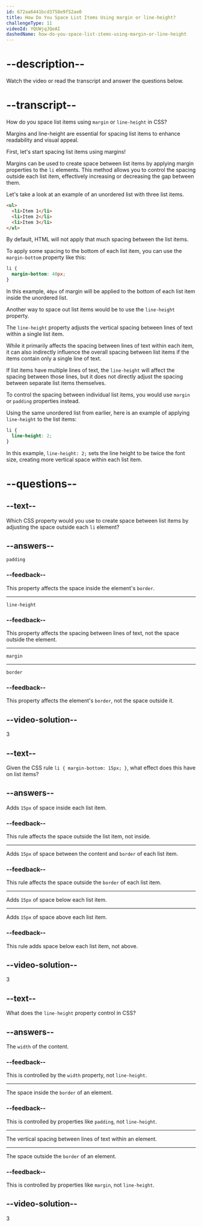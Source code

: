 ```yaml
---
id: 672aa6441bcd3758e9f52ae0
title: How Do You Space List Items Using margin or line-height?
challengeType: 11
videoId: YQUWjqJQeAI
dashedName: how-do-you-space-list-items-using-margin-or-line-height
---
```


# --description--

Watch the video or read the transcript and answer the questions below.

# --transcript--

How do you space list items using `margin` or `line-height` in CSS?

Margins and line-height are essential for spacing list items to enhance readability and visual appeal.

First, let's start spacing list items using margins!

Margins can be used to create space between list items by applying margin properties to the `li` elements. This method allows you to control the spacing outside each list item, effectively increasing or decreasing the gap between them.

Let's take a look at an example of an unordered list with three list items.

```html
<ul>
  <li>Item 1</li>
  <li>Item 2</li>
  <li>Item 3</li>
</ul>
```

By default, HTML will not apply that much spacing between the list items.

To apply some spacing to the bottom of each list item, you can use the `margin-bottom` property like this:

```css
li {
  margin-bottom: 40px;
}
```

In this example, `40px` of margin will be applied to the bottom of each list item inside the unordered list.

Another way to space out list items would be to use the `line-height` property.

The `line-height` property adjusts the vertical spacing between lines of text within a single list item.

While it primarily affects the spacing between lines of text within each item, it can also indirectly influence the overall spacing between list items if the items contain only a single line of text.

If list items have multiple lines of text, the `line-height` will affect the spacing between those lines, but it does not directly adjust the spacing between separate list items themselves.

To control the spacing between individual list items, you would use `margin` or `padding` properties instead.

Using the same unordered list from earlier, here is an example of applying `line-height` to the list items:

```css
li {
  line-height: 2; 
}
```

In this example, `line-height: 2;` sets the line height to be twice the font size, creating more vertical space within each list item.

# --questions--

## --text--

Which CSS property would you use to create space between list items by adjusting the space outside each `li` element?

## --answers--

`padding`

### --feedback--

This property affects the space inside the element's `border`.

---

`line-height`

### --feedback--

This property affects the spacing between lines of text, not the space outside the element.

---

`margin`

---

`border`

### --feedback--

This property affects the element's `border`, not the space outside it.

## --video-solution--

3

## --text--

Given the CSS rule `li { margin-bottom: 15px; }`, what effect does this have on list items?

## --answers--

Adds `15px` of space inside each list item.

### --feedback--

This rule affects the space outside the list item, not inside.

---

Adds `15px` of space between the content and `border` of each list item.

### --feedback--

This rule affects the space outside the `border` of each list item.

---

Adds `15px` of space below each list item.

---

Adds `15px` of space above each list item.

### --feedback--

This rule adds space below each list item, not above.

## --video-solution--

3

## --text--

What does the `line-height` property control in CSS?

## --answers--

The `width` of the content.

### --feedback--

This is controlled by the `width` property, not `line-height`.

---

The space inside the `border` of an element.

### --feedback--

This is controlled by properties like `padding`, not `line-height`.

---

The vertical spacing between lines of text within an element.

---

The space outside the `border` of an element.

### --feedback--

This is controlled by properties like `margin`, not `line-height`.

## --video-solution--

3
